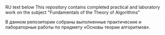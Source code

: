 RU text below
This repository contains completed practical and laboratory work on the subject "Fundamentals of the Theory of Algorithms"

В данном репозитории собраны выполненные практические и лабораторные работы по предмету «Основы теории алгоритмов».
